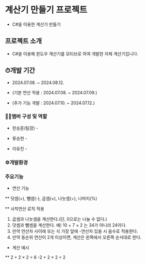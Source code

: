 # 계산기 만들기 프로젝트
* C#을 이용한 계산기 만들기

## 프로젝트 소개
* C#을 이용해 윈도우 계산기를 모티브로 하여 개발한 자체 계산기입니다.

## ⏱개발 기간
* 2024.07.08. ~ 2024.08.12.

* (기본 연산 적용 : 2024.07.08. ~ 2024.07.09.)

* (추가 기능 개발 : 2024.07.10. ~ 2024.07.12.)

### 🙋‍♂️맴버 구성 및 역할
* 한승훈(팀장) - 

* 류승현 - 

* 이유진 - 

### ⚙개발환경
  
### 주요기능

* 연산 기능
  
** 덧셈(+), 뺄셈(-), 곱셈(×), 나눗셈(÷), 나머지(%)

** 사칙연산 로직 적용
  1. 곱셈과 나눗셈을 계산한다.(단, 0으로는 나눌 수 없다.)
  2. 덧셈과 뺄셈을 계산한다. 예) 10 + 7 × 2 는 34가 아니라 24이다.
  3. 만약 연산자 사이에 또는 식 가장 앞에 -연산자 있을 시 음수로 적용한다.
  4. 만약 동순위 연산이 2개 이상이면, 계산은 왼쪽에서 오른쪽 순서대로 한다.

* 계산 예시
  
** 2 + 2 × 2 = 6
  -2 + 2 × 2 = 2

